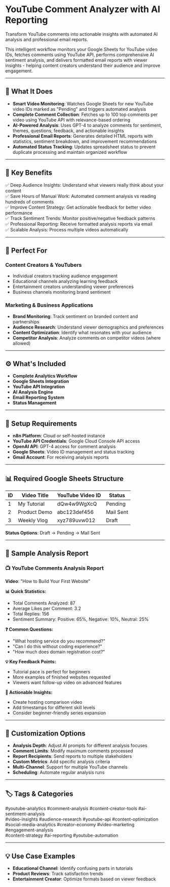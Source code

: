 
# YouTube Comment Analyzer with AI Reporting

Transform YouTube comments into actionable insights with automated AI analysis and professional email reports.

This intelligent workflow monitors your Google Sheets for YouTube video IDs, fetches comments using YouTube API, performs comprehensive AI sentiment analysis, and delivers formatted email reports with viewer insights - helping content creators understand their audience and improve engagement.

---

## 🚀 What It Does

- **Smart Video Monitoring**: Watches Google Sheets for new YouTube video IDs marked as "Pending" and triggers automated analysis  
- **Complete Comment Collection**: Fetches up to 100 top comments per video using YouTube API with relevance-based ordering  
- **AI-Powered Analysis**: Uses GPT-4 to analyze comments for sentiment, themes, questions, feedback, and actionable insights  
- **Professional Email Reports**: Generates detailed HTML reports with statistics, sentiment breakdown, and improvement recommendations  
- **Automated Status Tracking**: Updates spreadsheet status to prevent duplicate processing and maintain organized workflow  

---

## 🎯 Key Benefits

✅ Deep Audience Insights: Understand what viewers really think about your content  
✅ Save Hours of Manual Work: Automated comment analysis vs reading hundreds of comments  
✅ Improve Content Strategy: Get actionable feedback for better video performance  
✅ Track Sentiment Trends: Monitor positive/negative feedback patterns  
✅ Professional Reporting: Receive formatted analysis reports via email  
✅ Scalable Analysis: Process multiple videos automatically  

---

## 🏢 Perfect For

### Content Creators & YouTubers
- Individual creators tracking audience engagement  
- Educational channels analyzing learning feedback  
- Entertainment creators understanding viewer preferences  
- Business channels monitoring brand sentiment  

### Marketing & Business Applications
- **Brand Monitoring**: Track sentiment on branded content and partnerships  
- **Audience Research**: Understand viewer demographics and preferences  
- **Content Optimization**: Identify what resonates with your audience  
- **Competitor Analysis**: Analyze comments on competitor videos (where allowed)  

---

## ⚙️ What's Included

- **Complete Analytics Workflow**  
- **Google Sheets Integration**  
- **YouTube API Integration**  
- **AI Analysis Engine**  
- **Email Reporting System**  
- **Status Management**

---

## 🔧 Setup Requirements

- **n8n Platform**: Cloud or self-hosted instance  
- **YouTube API Credentials**: Google Cloud Console API access  
- **OpenAI API**: GPT-4 access for comment analysis  
- **Google Sheets**: Video ID management and status tracking  
- **Gmail Account**: For receiving analysis reports  

---

## 📊 Required Google Sheets Structure

| ID | Video Title | YouTube Video ID | Status |
|----|-------------|------------------|--------|
| 1  | My Tutorial | dQw4w9WgXcQ       | Pending |
| 2  | Product Demo| abc123def456      | Mail Sent |
| 3  | Weekly Vlog | xyz789uvw012      | Draft |

**Status Options**: Draft → Pending → Mail Sent

---

## 📧 Sample Analysis Report

### 📺 YouTube Comments Analysis Report
**Video**: "How to Build Your First Website"

**📊 Quick Statistics:**
- Total Comments Analyzed: 87  
- Average Likes per Comment: 3.2  
- Total Replies: 156  
- Sentiment Summary: Positive: 65%, Negative: 10%, Neutral: 25%  

**❓ Common Questions:**
- "What hosting service do you recommend?"  
- "Can I do this without coding experience?"  
- "How much does domain registration cost?"  

**💡 Key Feedback Points:**
- Tutorial pace is perfect for beginners  
- More examples of finished websites requested  
- Viewers want follow-up video on advanced features  

**🎯 Actionable Insights:**
- Create hosting comparison video  
- Add timestamps for different skill levels  
- Consider beginner-friendly series expansion  

---

## 🎨 Customization Options

- **Analysis Depth**: Adjust AI prompts for different analysis focuses  
- **Comment Limits**: Modify maximum comments processed  
- **Report Recipients**: Send reports to multiple stakeholders  
- **Custom Metrics**: Add specific analysis criteria  
- **Multi-Channel**: Support for multiple YouTube channels  
- **Scheduling**: Automate regular analysis runs  

---

## 🏷️ Tags & Categories

#youtube-analytics #comment-analysis #content-creator-tools #ai-sentiment-analysis  
#video-insights #audience-research #youtube-api #content-optimization  
#social-media-analytics #creator-economy #video-marketing #engagement-analysis  
#content-strategy #ai-reporting #youtube-automation  

---

## 💡 Use Case Examples

- **Educational Channel**: Identify confusing parts in tutorials  
- **Product Reviews**: Track satisfaction trends  
- **Entertainment Creator**: Optimize formats based on viewer feedback
